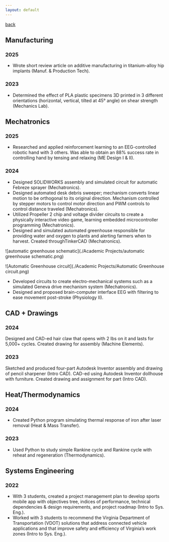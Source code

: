 ```yaml
---
layout: default
---
```


[back](./)

## Manufacturing
### 2025
- Wrote short review article on additive manufacturing in titanium-alloy hip implants (Manuf. & Production Tech).

### 2023
- Determined the effect of PLA plastic specimens 3D printed in 3 different orientations (horizontal, vertical, tilted at 45° angle) on shear strength (Mechanics Lab).


## Mechatronics
### 2025
- Researched and applied reinforcement learning to an EEG-controlled robotic hand with 3 others. Was able to obtain an 88% success rate in controlling hand by tensing and relaxing (ME Design I & II).

### 2024
- Designed SOLIDWORKS assembly and simulated circuit for automatic Febreze sprayer (Mechatronics).
- Designed automated desk debris sweeper; mechanism converts linear motion to be orthogonal to its original direction. Mechanism controlled by stepper motors to control motor direction and PWM controls to control distance traveled (Mechatronics).
- Utilized Propeller 2 chip and voltage divider circuits to create a physically interactive video game, learning embedded microcontroller programming (Mechatronics).
- Designed and simulated automated greenhouse responsible for providing water and oxygen to plants and alerting farmers when to harvest. Created throughTinkerCAD (Mechatronics).

![automatic greenhouse schematic](./Academic Projects/automatic greenhouse schematic.png)

![Automatic Greenhouse circuit](./Academic Projects/Automatic Greenhouse circuit.png)


- Developed circuits to create electro-mechanical systems such as a simulated Geneva drive mechanism system (Mechatronics).
- Designed and proposed brain-computer interface EEG with filtering to ease movement post-stroke (Physiology II).


## CAD + Drawings
### 2024
Designed and CAD-ed hair claw that opens with 2 lbs on it and lasts for 5,000+ cycles. Created drawing for assembly (Machine Elements).

### 2023
Sketched and produced four-part Autodesk Inventor assembly and drawing of pencil sharpener (Intro CAD).
CAD-ed using Autodesk Inventor dollhouse with furniture. Created drawing and assignment for part (Intro CAD).

## Heat/Thermodynamics
### 2024
- Created Python program simulating thermal response of iron after laser removal (Heat & Mass Transfer).

### 2023
- Used Python to study simple Rankine cycle and Rankine cycle with reheat and regeneration (Thermodynamics).

## Systems Engineering
### 2022
- With 3 students, created a project management plan to develop sports mobile app with objectives tree, indices of performance, technical dependencies & design requirements, and project roadmap (Intro to Sys. Eng.).
- Worked with 3 students to recommend the Virginia Department of Transportation (VDOT) solutions that address connected vehicle applications and that improve safety and efficiency of Virginia’s work zones (Intro to Sys. Eng.).
